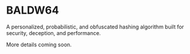 # BALDW64

A personalized, probabilistic, and obfuscated hashing algorithm built for security, deception, and performance.

More details coming soon.

